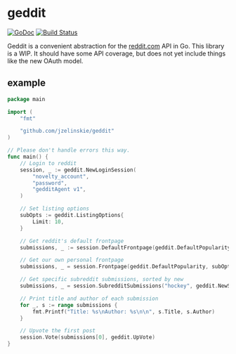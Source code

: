 # geddit

[![GoDoc](https://godoc.org/github.com/jzelinskie/geddit?status.svg)](https://godoc.org/github.com/jzelinskie/geddit)
[![Build Status](https://api.travis-ci.org/jzelinskie/geddit.svg?branch=master)](https://travis-ci.org/jzelinskie/geddit)

Geddit is a convenient abstraction for the [reddit.com](http://reddit.com) API in Go.
This library is a WIP.
It should have some API coverage, but does not yet include things like the new OAuth model.

## example

```Go
package main

import (
	"fmt"

	"github.com/jzelinskie/geddit"
)

// Please don't handle errors this way.
func main() {
	// Login to reddit
	session, _ := geddit.NewLoginSession(
		"novelty_account",
		"password",
		"gedditAgent v1",
	)

	// Set listing options
	subOpts := geddit.ListingOptions{
		Limit: 10,
	}

	// Get reddit's default frontpage
	submissions, _ := session.DefaultFrontpage(geddit.DefaultPopularity, subOpts)

	// Get our own personal frontpage
	submissions, _ = session.Frontpage(geddit.DefaultPopularity, subOpts)

	// Get specific subreddit submissions, sorted by new
	submissions, _ = session.SubredditSubmissions("hockey", geddit.NewSubmissions, subOpts)

	// Print title and author of each submission
	for _, s := range submissions {
		fmt.Printf("Title: %s\nAuthor: %s\n\n", s.Title, s.Author)
	}

	// Upvote the first post
	session.Vote(submissions[0], geddit.UpVote)
}
```
